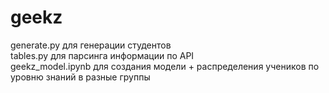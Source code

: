 # geekz

generate.py для генерации студентов <br>
tables.py для парсинга информации по API <br>
geekz_model.ipynb для создания модели + распределения учеников по уровню знаний в разные группы
